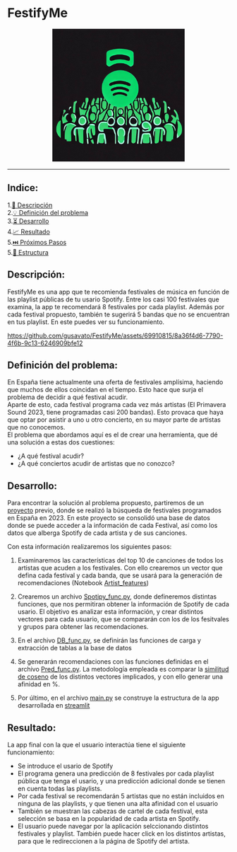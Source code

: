 # FestifyMe


<center>
    <img src="./images/FestifyMe_logo.jpeg" alt="Alt text" width="300">
</center>


***

## Indice:
1.[📜 Descripción](#descripcion)\
2.[💡 Definición del problema](#problema)\
3.[⏳ Desarrollo](#desarrollo)\
4.[📈 Resultado](#resultado)\
5.[⏭️ Próximos Pasos](#next)\
5.[📁 Estructura](#Estructura)

## Descripción:<a name="descripcion"/>

FestifyMe es una app que te recomienda festivales de música en función de las 
playlist públicas de tu usario Spotify. Entre los casi 100 festivales que examina,
la app te recomendará 8 festivales por cada playlist. Además por cada festival 
propuesto, también te sugerirá 5 bandas que no se encuentran en tus playlist. En
este puedes ver su funcionamiento.

https://github.com/gusavato/FestifyMe/assets/69910815/8a36f4d6-7790-4f6b-9c13-6246909bfe12

## Definición del problema: <a name="problema"/>

En España tiene actualmente una oferta de festivales amplísima, haciendo que 
muchos de ellos coincidan en el tiempo. Esto hace que surja el problema de decidir 
a qué festival acudir.</br>
Aparte de esto, cada festival programa cada vez más artistas (El Primavera Sound 2023,
tiene programadas casi 200 bandas). Esto provaca que haya que optar por asistir a uno u
otro concierto, en su mayor parte de artistas que no conocemos. </br>
El problema que abordamos aquí es el de crear una herramienta, que dé una solución a estas
dos cuestiones:
- ¿A qué festival acudir?
- ¿A qué conciertos acudir de artistas que no conozco? 

## Desarrollo: <a name="desarrollo"/>

Para encontrar la solución al problema propuesto, partiremos de un 
[proyecto](https://github.com/gusavato/3_IRONHACK_ETL) previo,
donde se realizó la búsqueda de festivales programados en España en 2023.
En este proyecto se consolidó una base de datos donde se puede acceder a la información
de cada Festival, así como los datos que alberga Spotify de cada artista y de sus canciones.

Con esta información realizaremos los siguientes pasos:

1. Examinaremos las características del top 10 de canciones de todos los artistas que acuden
a los festivales. Con ello crearemos un vector que defina cada festival y cada banda, que se
usará para la generación de recomendaciones (Notebook [Artist_features](https://github.com/gusavato/FestifyMe/blob/main/src/jupyter/Artist_features.ipynb))

2. Crearemos un archivo [Spotipy_func.py](https://github.com/gusavato/FestifyMe/blob/main/src/Spotipy_func.py), donde defineremos distintas funciones, que nos permitiran obtener la 
información de Spotify de cada usario. El objetivo es analizar esta información, y crear 
distintos vectores para cada usuario, que se compararán con los de los fesitvales y grupos 
para obtener las recomendaciones.

3. En el archivo [DB_func.py](https://github.com/gusavato/FestifyMe/blob/main/src/DB_func.py), se definirán las funciones de carga y extracción de tablas a la base de datos

4. Se generarán recomendaciones con las funciones definidas en el archivo [Pred_func.py](https://github.com/gusavato/FestifyMe/blob/main/src/Pred_func.py). La metodología empleada es
comparar la [similitud de coseno](https://es.wikipedia.org/wiki/Similitud_coseno) de los distintos vectores implicados, y con ello generar una afinidad en %.

5. Por último, en el archivo [main.py](https://github.com/gusavato/FestifyMe/blob/main/src/main.py) se construye la estructura de la app desarrollada en [streamlit](https://docs.streamlit.io/)

## Resultado: <a name="resultado"/>

La app final con la que el usuario interactúa tiene el siguiente funcionamiento:

- Se introduce el usario de Spotify
- El programa genera una predicción de 8 festivales por cada playlist pública que
tenga el usario, y una predicción adicional donde se tienen en cuenta todas las playlists.
- Por cada festival se recomendarán 5 artistas que no están incluidos en ninguna de las playlists, y que tienen una alta afinidad con el usuario
- También se muestran las cabezas de cartel de cada festival, esta selección se basa en 
la popularidad de cada artista en Spotify.
- El usuario puede navegar por la aplicación selccionando distintos festivales y 
playlist. También puede hacer click en los distintos artistas, para que le redireccionen
a la página de Spotify del artista.